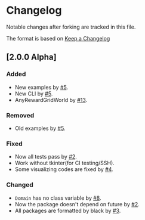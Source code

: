 # Changelog

Notable changes after forking are tracked in this file.

The format is based on [Keep a Changelog](http://keepachangelog.com/en/1.0.0/)

## [2.0.0 Alpha]

### Added
* New examples by [#5](https://github.com/kngwyu/rlpy3/pull/5).
* New CLI by [#5](https://github.com/kngwyu/rlpy3/pull/5).
* AnyRewardGridWorld by [#13](https://github.com/kngwyu/rlpy3/pull/13).

### Removed
* Old examples by [#5](https://github.com/kngwyu/rlpy3/pull/5).

### Fixed
* Now all tests pass by [#2](https://github.com/kngwyu/rlpy3/pull/2).
* Work without tkinter(for CI testing/SSH).
* Some visualizing codes are fixed by [#4](https://github.com/kngwyu/rlpy3/pull/4).

### Changed
* `Domain` has no class variable by [#8](https://github.com/kngwyu/rlpy3/pull/2).
* Now the package doesn't depend on future by [#2](https://github.com/kngwyu/rlpy3/pull/2).
* All packages are formatted by black by [#3](https://github.com/kngwyu/rlpy3/pull/3).
